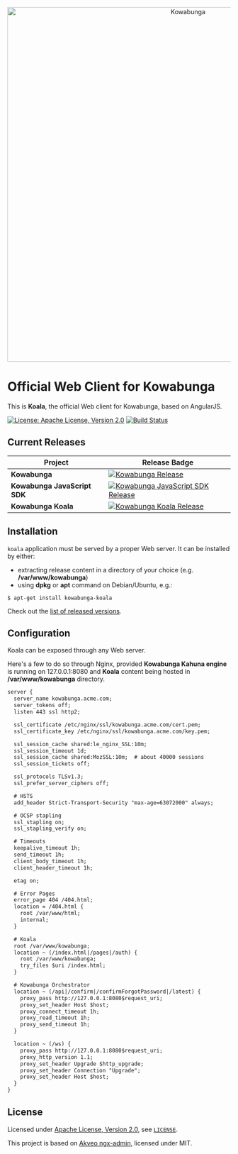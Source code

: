 <p align="center">
  <a href="https://www.kowabunga.cloud/?utm_source=github&utm_medium=logo" target="_blank">
    <picture>
      <source srcset="https://raw.githubusercontent.com/kowabunga-cloud/infographics/master/art/kowabunga-title-white.png" media="(prefers-color-scheme: dark)" />
      <source srcset="https://raw.githubusercontent.com/kowabunga-cloud/infographics/master/art/kowabunga-title-black.png" media="(prefers-color-scheme: light), (prefers-color-scheme: no-preference)" />
      <img src="https://raw.githubusercontent.com/kowabunga-cloud/infographics/master/art/kowabunga-title-black.png" alt="Kowabunga" width="800">
    </picture>
  </a>
</p>

# Official Web Client for Kowabunga

This is **Koala**, the official Web client for Kowabunga, based on AngularJS.

[![License: Apache License, Version 2.0](https://img.shields.io/badge/License-Apache_2.0-blue.svg)](https://spdx.org/licenses/Apache-2.0.html)
[![Build Status](https://github.com/kowabunga-cloud/koala/actions/workflows/release.yml/badge.svg)](https://github.com/kowabunga-cloud/koala/actions/workflows/release.yml)

## Current Releases

| Project            | Release Badge                                                                                       |
|--------------------|-----------------------------------------------------------------------------------------------------|
| **Kowabunga**           | [![Kowabunga Release](https://img.shields.io/github/v/release/kowabunga-cloud/kowabunga)](https://github.com/kowabunga-cloud/kowabunga/releases) |
| **Kowabunga JavaScript SDK**     | [![Kowabunga JavaScript SDK Release](https://img.shields.io/github/v/release/kowabunga-cloud/kowabunga-javascript)](https://github.com/kowabunga-cloud/kowabunga-javascript/releases) |
| **Kowabunga Koala**     | [![Kowabunga Koala Release](https://img.shields.io/github/v/release/kowabunga-cloud/koala)](https://github.com/kowabunga-cloud/koala/releases) |

## Installation

`koala` application must be served by a proper Web server. It can be installed by either:

- extracting release content in a directory of your choice (e.g. **/var/www/kowabunga**)
- using **dpkg** or **apt** command on Debian/Ubuntu, e.g.:

```console
$ apt-get install kowabunga-koala
```

Check out the [list of released versions](https://github.com/kowabunga-cloud/koala/releases).

## Configuration

Koala can be exposed through any Web server.

Here's a few to do so through Nginx, provided **Kowabunga Kahuna engine** is running on 127.0.0.1:8080 and **Koala** content being hosted in **/var/www/kowabunga** directory.

```html
server {
  server_name kowabunga.acme.com;
  server_tokens off;
  listen 443 ssl http2;

  ssl_certificate /etc/nginx/ssl/kowabunga.acme.com/cert.pem;
  ssl_certificate_key /etc/nginx/ssl/kowabunga.acme.com/key.pem;

  ssl_session_cache shared:le_nginx_SSL:10m;
  ssl_session_timeout 1d;
  ssl_session_cache shared:MozSSL:10m;  # about 40000 sessions
  ssl_session_tickets off;

  ssl_protocols TLSv1.3;
  ssl_prefer_server_ciphers off;

  # HSTS
  add_header Strict-Transport-Security "max-age=63072000" always;

  # OCSP stapling
  ssl_stapling on;
  ssl_stapling_verify on;

  # Timeouts
  keepalive_timeout 1h;
  send_timeout 1h;
  client_body_timeout 1h;
  client_header_timeout 1h;

  etag on;

  # Error Pages
  error_page 404 /404.html;
  location = /404.html {
    root /var/www/html;
    internal;
  }

  # Koala
  root /var/www/kowabunga;
  location ~ (/index.html|/pages|/auth) {
    root /var/www/kowabunga;
    try_files $uri /index.html;
  }

  # Kowabunga Orchestrator
  location ~ (/api|/confirm|/confirmForgotPassword|/latest) {
    proxy_pass http://127.0.0.1:8080$request_uri;
    proxy_set_header Host $host;
    proxy_connect_timeout 1h;
    proxy_read_timeout 1h;
    proxy_send_timeout 1h;
  }

  location ~ (/ws) {
    proxy_pass http://127.0.0.1:8080$request_uri;
    proxy_http_version 1.1;
    proxy_set_header Upgrade $http_upgrade;
    proxy_set_header Connection "Upgrade";
    proxy_set_header Host $host;
  }
}
```

## License

Licensed under [Apache License, Version 2.0](https://opensource.org/license/apache-2-0), see [`LICENSE`](LICENSE).

This project is based on [Akveo ngx-admin](https://github.com/akveo/ngx-admin), licensed under MIT.
